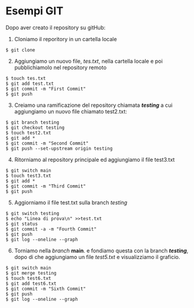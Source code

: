 # Esempi GIT

Dopo aver creato il repository su gitHub:

1. Cloniamo il reporitory in un cartella locale
```console
$ git clone
```

2. Aggiungiamo un nuovo file, *tes.txt*, nella cartella locale e poi pubblichiamolo nel repository remoto

```console
$ touch tes.txt
$ git add test.txt
$ git commit -m "First Commit"
$ git push
```

3. Creiamo una ramificazione del repository chiamata ***testing*** a cui aggiungiamo un nuovo file chiamato test2.txt:

```console
$ git branch testing
$ git checkout testing
$ touch test2.txt
$ git add *
$ git commit -m "Second Commit"
$ git push --set-upstream origin testing
```

4. Ritorniamo al repository principale ed aggiungiamo il file test3.txt

```console
$ git switch main
$ touch test3.txt
$ git add *
$ git commit -m "Third Commit"
$ git push
```

5. Aggiorniamo il file test.txt sulla branch *testing*

```console
$ git switch testing
$ echo "Linea di prova\n" >>test.txt
$ git status
$ git commit -a -m "Fourth Commit"
$ git push
$ git log --oneline --graph
```

6. Torniamo nella *branch* **main**. e fondiamo questa con la branch ***testing***, dopo di che aggiungiamo un file *test5.txt* e visualizziamo il graficio.

```console
$ git switch main
$ git merge testing
$ touch test6.txt
$ git add test6.txt
$ git commit -m "Sixth Commit"
$ git push
$ git log --oneline --graph
```